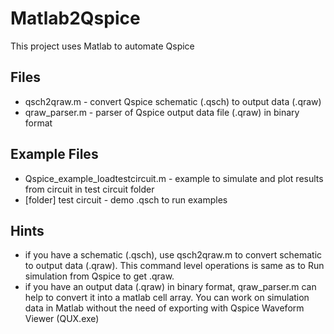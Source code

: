 # Matlab2Qspice
This project uses Matlab to automate Qspice

## Files
* qsch2qraw.m - convert Qspice schematic (.qsch) to output data (.qraw)
* qraw_parser.m - parser of Qspice output data file (.qraw) in binary format

## Example Files
* Qspice_example_loadtestcircuit.m - example to simulate and plot results from circuit in test circuit folder
* [folder] test circuit - demo .qsch to run examples

## Hints
* if you have a schematic (.qsch), use qsch2qraw.m to convert schematic to output data (.qraw).  This command level operations is same as to Run simulation from Qspice to get .qraw.
* if you have an output data (.qraw) in binary format, qraw_parser.m can help to convert it into a matlab cell array.  You can work on simulation data in Matlab without the need of exporting with Qspice Waveform Viewer (QUX.exe)